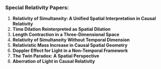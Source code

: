 ### **Special Relativity Papers:**

1. **Relativity of Simultaneity: A Unified Spatial Interpretation in Causal Relativity**
2. **Time Dilation Reinterpreted as Spatial Dilation**
3. **Length Contraction in a Three-Dimensional Space**
4. **Relativity of Simultaneity Without Temporal Dimension**
5. **Relativistic Mass Increase in Causal Spatial Geometry**
6. **Doppler Effect for Light in a Non-Temporal Framework**
7. **The Twin Paradox: A Spatial Perspective**
8. **Aberration of Light in Causal Relativity**
